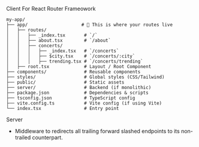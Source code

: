 Client
For React Router Frameowork
```plaintext
my-app/
├── app/                    # 📌 This is where your routes live
│   ├── routes/
│   │   ├── _index.tsx       # `/`
│   │   ├── about.tsx        # `/about`
│   │   ├── concerts/
│   │   │   ├── _index.tsx   # `/concerts`
│   │   │   ├── $city.tsx    # `/concerts/:city`
│   │   │   ├── trending.tsx # `/concerts/trending`
│   ├── root.tsx             # Layout / Root Component
├── components/              # Reusable components
├── styles/                  # Global styles (CSS/Tailwind)
├── public/                  # Static assets
├── server/                  # Backend (if monolithic)
├── package.json             # Dependencies & scripts
├── tsconfig.json            # TypeScript config
├── vite.config.ts           # Vite config (if using Vite)
└── index.tsx                # Entry point
```

Server
* Middleware to redirects all trailing forward slashed endpoints to its non-trailed counterpart.